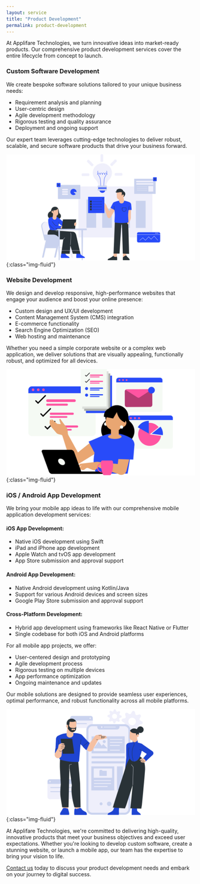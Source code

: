 ```yaml
---
layout: service
title: "Product Development"
permalink: product-development
---
```


At Applifare Technologies, we turn innovative ideas into market-ready products. Our comprehensive product development services cover the entire lifecycle from concept to launch.

### Custom Software Development

We create bespoke software solutions tailored to your unique business needs:

- Requirement analysis and planning
- User-centric design
- Agile development methodology
- Rigorous testing and quality assurance
- Deployment and ongoing support

Our expert team leverages cutting-edge technologies to deliver robust, scalable, and secure software products that drive your business forward.

![custom software development](assets/img/services/custom-software-development.png){:class="img-fluid"}

### Website Development

We design and develop responsive, high-performance websites that engage your audience and boost your online presence:

- Custom design and UX/UI development
- Content Management System (CMS) integration
- E-commerce functionality
- Search Engine Optimization (SEO)
- Web hosting and maintenance

Whether you need a simple corporate website or a complex web application, we deliver solutions that are visually appealing, functionally robust, and optimized for all devices.

![website development](assets/img/services/website-development.png){:class="img-fluid"}

### iOS / Android App Development

We bring your mobile app ideas to life with our comprehensive mobile application development services:

#### iOS App Development:

- Native iOS development using Swift
- iPad and iPhone app development
- Apple Watch and tvOS app development
- App Store submission and approval support

#### Android App Development:

- Native Android development using Kotlin/Java
- Support for various Android devices and screen sizes
- Google Play Store submission and approval support

#### Cross-Platform Development:

- Hybrid app development using frameworks like React Native or Flutter
- Single codebase for both iOS and Android platforms

For all mobile app projects, we offer:

- User-centered design and prototyping
- Agile development process
- Rigorous testing on multiple devices
- App performance optimization
- Ongoing maintenance and updates

Our mobile solutions are designed to provide seamless user experiences, optimal performance, and robust functionality across all mobile platforms.

![app development](assets/img/services/app-development.png){:class="img-fluid"}

At Applifare Technologies, we're committed to delivering high-quality, innovative products that meet your business objectives and exceed user expectations. Whether you're looking to develop custom software, create a stunning website, or launch a mobile app, our team has the expertise to bring your vision to life.

[Contact us][contact-us] today to discuss your product development needs and embark on your journey to digital success.

[contact-us]: mailto:help@applifare.com
